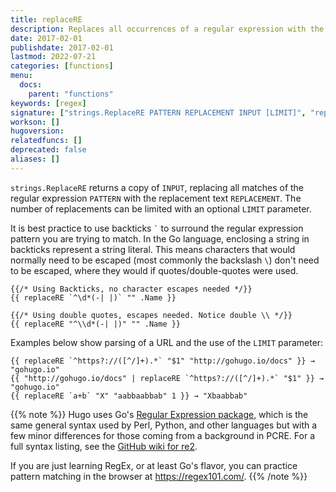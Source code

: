 ```yaml
---
title: replaceRE
description: Replaces all occurrences of a regular expression with the replacement pattern.
date: 2017-02-01
publishdate: 2017-02-01
lastmod: 2022-07-21
categories: [functions]
menu:
  docs:
    parent: "functions"
keywords: [regex]
signature: ["strings.ReplaceRE PATTERN REPLACEMENT INPUT [LIMIT]", "replaceRE PATTERN REPLACEMENT INPUT [LIMIT]"]
workson: []
hugoversion:
relatedfuncs: []
deprecated: false
aliases: []
---
```


`strings.ReplaceRE` returns a copy of `INPUT`, replacing all matches of the regular
expression `PATTERN` with the replacement text `REPLACEMENT`.
The number of replacements can be limited with an optional `LIMIT` parameter.

It is best practice to use backticks `` ` `` to surround the regular expression pattern you are trying to match. In the Go language, enclosing a string in backticks represent a string literal. This means characters that would normally need to be escaped (most commonly the backslash `\`) don't need to be escaped, where they would if quotes/double-quotes were used.

```
{{/* Using Backticks, no character escapes needed */}}
{{ replaceRE `^\d*(-| |)` "" .Name }}

{{/* Using double quotes, escapes needed. Notice double \\ */}}
{{ replaceRE "^\\d*(-| |)" "" .Name }}
```

Examples below show parsing of a URL and the use of the `LIMIT` parameter:

```
{{ replaceRE `^https?://([^/]+).*` "$1" "http://gohugo.io/docs" }} → "gohugo.io"
{{ "http://gohugo.io/docs" | replaceRE `^https?://([^/]+).*` "$1" }} → "gohugo.io"
{{ replaceRE `a+b` "X" "aabbaabbab" 1 }} → "Xbaabbab"
```

{{% note %}}
Hugo uses Go's [Regular Expression package](https://golang.org/pkg/regexp/), which is the same general syntax used by Perl, Python, and other languages but with a few minor differences for those coming from a background in PCRE. For a full syntax listing, see the [GitHub wiki for re2](https://github.com/google/re2/wiki/Syntax).

If you are just learning RegEx, or at least Go's flavor, you can practice pattern matching in the browser at <https://regex101.com/>.
{{% /note %}}
